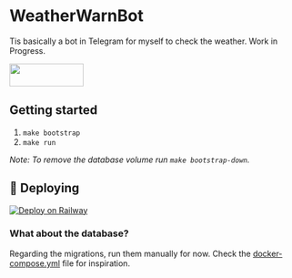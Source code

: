 # WeatherWarnBot

Tis basically a bot in Telegram for myself to check the weather. Work in Progress.

<a href="https://t.me/WeatherWarnBot"><img src="https://www.umrohterbaik.com/wp-content/uploads/2018/07/telegram-button-1.png" width="130" height="40"></a>

## Getting started

1. `make bootstrap`
2. `make run`

*Note: To remove the database volume run `make bootstrap-down`.*

## 🚀 Deploying

[![Deploy on Railway](https://railway.app/button.svg)](https://railway.app/new/template?template=https%3A%2F%2Fgithub.com%2FManzanit0%2Fweatherwarnbot%2Ftree%2Fmaster&plugins=postgresql&envs=OPENWEATHERMAP_API_KEY&OPENWEATHERMAP_API_KEYDesc=API+key+provided+by+https%3A%2F%2Fopenweathermap.org)

### What about the database?

Regarding the migrations, run them manually for now. Check the
[docker-compose.yml](./docker-compose.yml) file for inspiration.